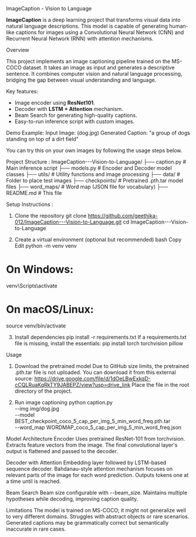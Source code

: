  ImageCaption - Vision to Language

**ImageCaption** is a deep learning project that transforms visual data into natural language descriptions. This model is capable of generating human-like captions for images using a Convolutional Neural Network (CNN) and Recurrent Neural Network (RNN) with attention mechanisms.


 Overview

This project implements an image captioning pipeline trained on the MS-COCO dataset. It takes an image as input and generates a descriptive sentence. It combines computer vision and natural language processing, bridging the gap between visual understanding and language.

Key features:
- Image encoder using **ResNet101**.
- Decoder with **LSTM + Attention** mechanism.
- Beam Search for generating high-quality captions.
- Easy-to-run inference script with custom images.

 Demo
Example: Input Image: (dog.jpg)
Generated Caption: "a group of dogs standing on top of a dirt field"

You can try this on your own images by following the usage steps below.

 Project Structure :
ImageCaption---Vision-to-Language/
├── caption.py # Main inference script
├── models.py # Encoder and Decoder model classes
├── utils/ # Utility functions and image processing
├── data/ # Folder to place test images
├── checkpoints/ # Pretrained .pth.tar model files
├── word_maps/ # Word map (JSON file for vocabulary)
├── README.md # This file



Setup Instructions :

1. Clone the repository
git clone https://github.com/geethika-012/ImageCaption---Vision-to-Language.git
cd ImageCaption---Vision-to-Language

2. Create a virtual environment (optional but recommended)
bash
Copy
Edit
python -m venv venv
# On Windows:
venv\Scripts\activate
# On macOS/Linux:
source venv/bin/activate

3. Install dependencies
pip install -r requirements.txt
If a requirements.txt file is missing, install the essentials:
pip install torch torchvision pillow

Usage
1. Download the pretrained model
Due to GitHub size limits, the pretrained .pth.tar file is not uploaded. You can download it from this external source:
https://drive.google.com/file/d/1dOeLBwExkqD-cCQLRuaKqRkTY9JABEPZ/view?usp=drive_link
Place the file in the root directory of the project.

2. Run image captioning
python caption.py \
  --img img/dog.jpg \
  --model BEST_checkpoint_coco_5_cap_per_img_5_min_word_freq.pth.tar \
  --word_map WORDMAP_coco_5_cap_per_img_5_min_word_freq.json

Model Architecture
Encoder
Uses pretrained ResNet-101 from torchvision.
Extracts feature vectors from the image.
The final convolutional layer's output is flattened and passed to the decoder.

Decoder with Attention
Embedding layer followed by LSTM-based sequence decoder.
Bahdanau-style attention mechanism focuses on relevant parts of the image for each word prediction.
Outputs tokens one at a time until <end> is reached.

Beam Search
Beam size configurable with --beam_size.
Maintains multiple hypotheses while decoding, improving caption quality.

Limitations
The model is trained on MS-COCO; it might not generalize well to very different domains.
Struggles with abstract objects or rare scenarios.
Generated captions may be grammatically correct but semantically inaccurate in rare cases.





